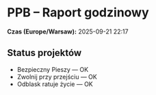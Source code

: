 # PPB – Raport godzinowy
**Czas (Europe/Warsaw):** 2025-09-21 22:17

## Status projektów
- Bezpieczny Pieszy — OK
- Zwolnij przy przejściu — OK
- Odblask ratuje życie — OK


